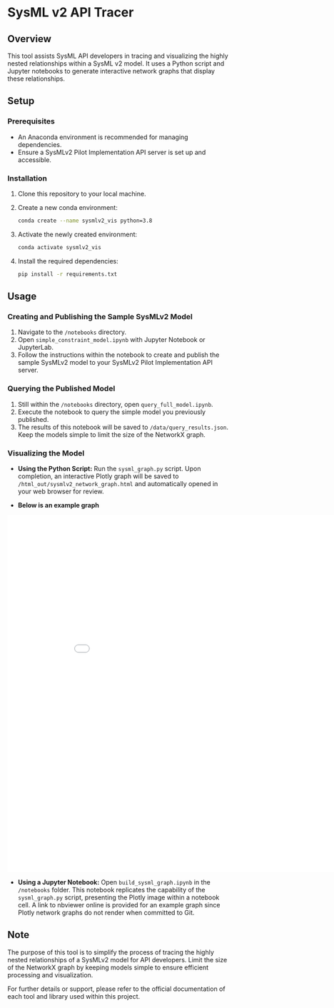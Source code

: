 # SysML v2 API Tracer

## Overview

This tool assists SysML API developers in tracing and visualizing the highly nested relationships within a SysML v2 model. It uses a Python script and Jupyter notebooks to generate interactive network graphs that display these relationships.

## Setup

### Prerequisites

- An Anaconda environment is recommended for managing dependencies.
- Ensure a SysMLv2 Pilot Implementation API server is set up and accessible.

### Installation

1. Clone this repository to your local machine.
2. Create a new conda environment:

    ```bash
    conda create --name sysmlv2_vis python=3.8
    ```

3. Activate the newly created environment:

    ```bash
    conda activate sysmlv2_vis
    ```

4. Install the required dependencies:

    ```bash
    pip install -r requirements.txt
    ```

## Usage

### Creating and Publishing the Sample SysMLv2 Model

1. Navigate to the `/notebooks` directory.
2. Open `simple_constraint_model.ipynb` with Jupyter Notebook or JupyterLab.
3. Follow the instructions within the notebook to create and publish the sample SysMLv2 model to your SysMLv2 Pilot Implementation API server.

### Querying the Published Model

1. Still within the `/notebooks` directory, open `query_full_model.ipynb`.
2. Execute the notebook to query the simple model you previously published.
3. The results of this notebook will be saved to `/data/query_results.json`. Keep the models simple to limit the size of the NetworkX graph.

### Visualizing the Model

- **Using the Python Script:** Run the `sysml_graph.py` script. Upon completion, an interactive Plotly graph will be saved to `/html_out/sysmlv2_network_graph.html` and automatically opened in your web browser for review.

- **Below is an example graph**
<iframe width="900" height="800" frameborder="0" scrolling="no" src="./html_out/sysmlv2_network_graph.html"></iframe>

- **Using a Jupyter Notebook:** Open `build_sysml_graph.ipynb` in the `/notebooks` folder. This notebook replicates the capability of the `sysml_graph.py` script, presenting the Plotly image within a notebook cell. A link to nbviewer online is provided for an example graph since Plotly network graphs do not render when committed to Git.

## Note

The purpose of this tool is to simplify the process of tracing the highly nested relationships of a SysMLv2 model for API developers. Limit the size of the NetworkX graph by keeping models simple to ensure efficient processing and visualization.

For further details or support, please refer to the official documentation of each tool and library used within this project.